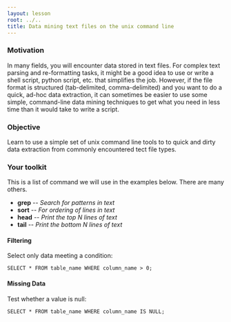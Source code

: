 ```yaml
---
layout: lesson
root: ../..
title: Data mining text files on the unix command line
---
```


### Motivation
In many fields, you will encounter data stored in text files.  For complex text parsing and re-formatting tasks, it might be a good idea to use or write a shell script, python script, etc. that simplifies the job.  However, if the file format is structured (tab-delimited, comma-delimited) and you want to do a quick, ad-hoc data extraction, it can sometimes be easier to use some simple, command-line  data mining techniques to get what you need in less time than it would take to write a script.


### Objective

Learn to use a simple set of unix command line tools to to quick and dirty data extraction from commonly encountered tect file types.

### Your toolkit

This is a list of command we will use in the examples below.  There are many others.

* **grep** -- *Search for patterns in text*
* **sort** -- *For ordering of lines in text*
* **head** -- *Print the top N lines of text*
* **tail** -- *Print the bottom N lines of text*




#### Filtering

Select only data meeting a condition:

    SELECT * FROM table_name WHERE column_name > 0;


#### Missing Data


Test whether a value is null:

    SELECT * FROM table_name WHERE column_name IS NULL;


